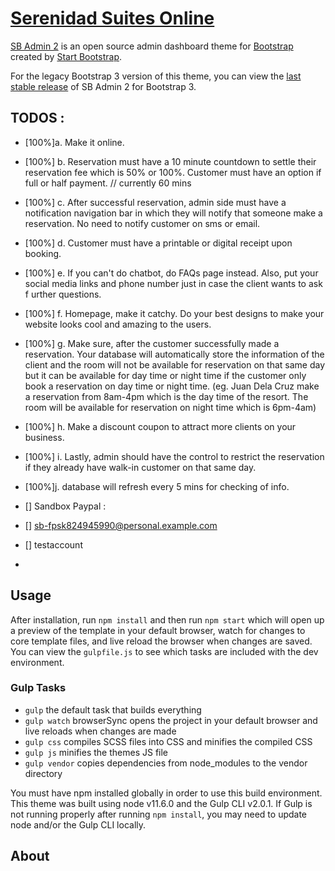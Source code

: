 # [Serenidad Suites Online ](https://startbootstrap.com/theme/sb-admin-2/)

[SB Admin 2](https://startbootstrap.com/theme/sb-admin-2/) is an open source admin dashboard theme for [Bootstrap](https://getbootstrap.com/) created by [Start Bootstrap](https://startbootstrap.com/).

For the legacy Bootstrap 3 version of this theme, you can view the [last stable release](https://github.com/StartBootstrap/startbootstrap-sb-admin-2/releases/tag/v3.3.7%2B1) of SB Admin 2 for Bootstrap 3.



## TODOS : 

* [100%]a. Make it online.

* [100%] b. Reservation must have a 10 minute countdown to settle their 
	reservation fee which is 50% or 100%. Customer must have 
	an option if full or half payment. // currently 60 mins

* [100%] c. After successful reservation, admin side must have a notification 
	navigation bar in which they will notify that someone 
	make a reservation. No need to notify customer on sms or email.

* [100%] d. Customer must have a printable or digital receipt upon booking.

* [100%] e. If you can't do chatbot, do FAQs page instead. Also, put your social 
	media links and phone number just in case the client wants to ask f
	urther questions.

* [100%] f. Homepage, make it catchy. Do your best designs to make your website 
	looks cool and amazing to the users.

* [100%] g. Make sure, after the customer successfully made a reservation. Your 
	database will automatically store the information of the client 
	and the room will not be available for reservation on that same day 
	but it can be available for day time or night time if the customer 
	only book a reservation on day time or night time. (eg. Juan Dela Cruz 
	make a reservation from 8am-4pm which is the day time of the resort. 
	The room will be available for reservation on night time which is 6pm-4am)

* [100%] h. Make a discount coupon to attract more clients on your business.
	
* [100%] i. Lastly, admin should have the control to restrict the reservation 
	if they already have walk-in customer on that same day.

* [100%]j. database will refresh every 5 mins for checking of info.


* [] Sandbox Paypal :
* [] sb-fpsk824945990@personal.example.com
* [] testaccount
*


## Usage

After installation, run `npm install` and then run `npm start` which will open up a preview of the template in your default browser, watch for changes to core template files, and live reload the browser when changes are saved. You can view the `gulpfile.js` to see which tasks are included with the dev environment.

### Gulp Tasks

* `gulp` the default task that builds everything
* `gulp watch` browserSync opens the project in your default browser and live reloads when changes are made
* `gulp css` compiles SCSS files into CSS and minifies the compiled CSS
* `gulp js` minifies the themes JS file
* `gulp vendor` copies dependencies from node_modules to the vendor directory

You must have npm installed globally in order to use this build environment. This theme was built using node v11.6.0 and the Gulp CLI v2.0.1. If Gulp is not running properly after running `npm install`, you may need to update node and/or the Gulp CLI locally.


## About
